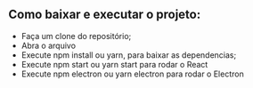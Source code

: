 ## Como baixar e executar o projeto:
- Faça um clone do repositório;
- Abra o arquivo
- Execute npm install ou yarn, para baixar as dependencias;
- Execute npm start ou yarn start para rodar o React
- Execute npm electron ou yarn electron para rodar o Electron

